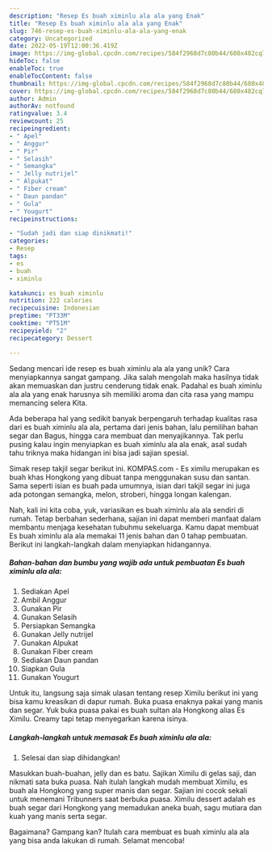 ```yaml
---
description: "Resep Es buah ximinlu ala ala yang Enak"
title: "Resep Es buah ximinlu ala ala yang Enak"
slug: 746-resep-es-buah-ximinlu-ala-ala-yang-enak
category: Uncategorized
date: 2022-05-19T12:00:36.419Z
image: https://img-global.cpcdn.com/recipes/584f2968d7c80b44/680x482cq70/es-buah-ximinlu-ala-ala-foto-resep-utama.jpg
hideToc: false
enableToc: true
enableTocContent: false
thumbnail: https://img-global.cpcdn.com/recipes/584f2968d7c80b44/680x482cq70/es-buah-ximinlu-ala-ala-foto-resep-utama.jpg
cover: https://img-global.cpcdn.com/recipes/584f2968d7c80b44/680x482cq70/es-buah-ximinlu-ala-ala-foto-resep-utama.jpg
author: Admin
authorAv: notfound
ratingvalue: 3.4
reviewcount: 25
recipeingredient:
- " Apel"
- " Anggur"
- " Pir"
- " Selasih"
- " Semangka"
- " Jelly nutrijel"
- " Alpukat"
- " Fiber cream"
- " Daun pandan"
- " Gula"
- " Yougurt"
recipeinstructions:

- "Sudah jadi dan siap dinikmati!"
categories:
- Resep
tags:
- es
- buah
- ximinlu

katakunci: es buah ximinlu 
nutrition: 222 calories
recipecuisine: Indonesian
preptime: "PT33M"
cooktime: "PT51M"
recipeyield: "2"
recipecategory: Dessert

---
```





Sedang mencari ide resep es buah ximinlu ala ala yang unik? Cara menyiapkannya sangat gampang. Jika salah mengolah maka hasilnya tidak akan memuaskan dan justru cenderung tidak enak. Padahal es buah ximinlu ala ala yang enak harusnya sih memiliki aroma dan cita rasa yang mampu memancing selera Kita.





Ada beberapa hal yang sedikit banyak berpengaruh terhadap kualitas rasa dari es buah ximinlu ala ala, pertama dari jenis bahan, lalu pemilihan bahan segar dan Bagus, hingga cara membuat dan menyajikannya. Tak perlu pusing kalau ingin menyiapkan es buah ximinlu ala ala enak,      asal sudah tahu triknya maka hidangan ini bisa jadi sajian spesial.














Simak resep takjil segar berikut ini. KOMPAS.com - Es ximilu merupakan es buah khas Hongkong yang dibuat tanpa menggunakan susu dan santan. Sama seperti isian es buah pada umumnya, isian dari takjil segar ini juga ada potongan semangka, melon, stroberi, hingga longan kalengan.






Nah, kali ini kita coba, yuk, variasikan es buah ximinlu ala ala sendiri di rumah. Tetap berbahan sederhana, sajian ini dapat memberi manfaat dalam membantu menjaga kesehatan tubuhmu sekeluarga. Kamu dapat membuat Es buah ximinlu ala ala memakai 11 jenis bahan dan 0 tahap pembuatan. Berikut ini langkah-langkah dalam menyiapkan hidangannya.

<!--inarticleads1-->

##### Bahan-bahan dan bumbu yang wajib ada untuk pembuatan Es buah ximinlu ala ala:

1. Sediakan  Apel
1. Ambil  Anggur
1. Gunakan  Pir
1. Gunakan  Selasih
1. Persiapkan  Semangka
1. Gunakan  Jelly nutrijel
1. Gunakan  Alpukat
1. Gunakan  Fiber cream
1. Sediakan  Daun pandan
1. Siapkan  Gula
1. Gunakan  Yougurt


Untuk itu, langsung saja simak ulasan tentang resep Ximilu berikut ini yang bisa kamu kreasikan di dapur rumah. Buka puasa enaknya pakai yang manis dan segar. Yuk buka puasa pakai es buah sultan ala Hongkong alias Es Ximilu. Creamy tapi tetap menyegarkan karena isinya. 

<!--inarticleads2-->

##### Langkah-langkah untuk memasak Es buah ximinlu ala ala:


1. Selesai dan siap dihidangkan!

Masukkan buah-buahan, jelly dan es batu. Sajikan Ximilu di gelas saji, dan nikmati sata buka puasa. Nah itulah langkah mudah membuat Ximilu, es buah ala Hongkong yang super manis dan segar. Sajian ini cocok sekali untuk menemani Tribunners saat berbuka puasa. Ximilu dessert adalah es buah segar dari Hongkong yang memadukan aneka buah, sagu mutiara dan kuah yang manis serta segar. 

Bagaimana? Gampang kan? Itulah cara membuat es buah ximinlu ala ala yang bisa anda lakukan di rumah. Selamat mencoba!

